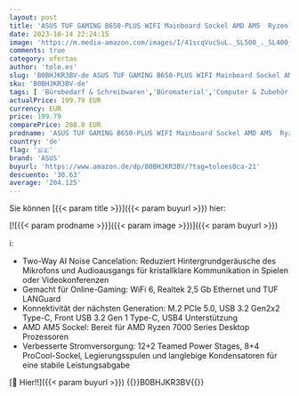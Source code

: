 ```yaml
---
layout: post
title: 'ASUS TUF GAMING B650-PLUS WIFI Mainboard Sockel AMD AM5  Ryzen 7000  ATX  PCIe 5.0  DDR5-Speicher  14 Power Stages  USB 3.2 Gen 2x2 Typ-C  WiFi6  Aura Sync '
date: 2023-10-14 22:24:15
image: 'https://m.media-amazon.com/images/I/41scqVucSuL._SL500_._SL400_.jpg'
comments: true
category: ofertas
author: 'tole.es'
slug: 'B0BHJKR3BV-de ASUS TUF GAMING B650-PLUS WIFI Mainboard Sockel AMD AM5...'
sku: 'B0BHJKR3BV-de'
tags: [ 'Bürobedarf & Schreibwaren','Büromaterial','Computer & Zubehör','Interne Komponenten & Hardware','Komponenten & Ersatzteile','Mainboards','Präsentationszubehör','asus','🇩🇪', ]
actualPrice: 199.79 EUR
currency: EUR
price: 199.79
comparePrice: 288.0 EUR
prodname: 'ASUS TUF GAMING B650-PLUS WIFI Mainboard Sockel AMD AM5  Ryzen 7000  ATX  PCIe 5.0  DDR5-Speicher  14 Power Stages  USB 3.2 Gen 2x2 Typ-C  WiFi6  Aura Sync '
country: 'de'
flag: '🇩🇪'
brand: 'ASUS'
buyurl: 'https://www.amazon.de/dp/B0BHJKR3BV/?tag=tolees0ca-21'
descuento: '30.63'
average: '204.125'
---
```


Sie können [{{< param title >}}]({{< param buyurl >}}) hier:

[![{{< param prodname >}}]({{< param image >}})]({{< param buyurl >}})

ℹ️:

- Two-Way AI Noise Cancelation: Reduziert Hintergrundgeräusche des Mikrofons und Audioausgangs für kristallklare Kommunikation in Spielen oder Videokonferenzen
- Gemacht für Online-Gaming: WiFi 6, Realtek 2,5 Gb Ethernet und TUF LANGuard
- Konnektivität der nächsten Generation: M.2 PCIe 5.0, USB 3.2 Gen2x2 Type-C, Front USB 3.2 Gen 1 Type-C, USB4 Unterstützung
- AMD AM5 Sockel: Bereit für AMD Ryzen 7000 Series Desktop Prozessoren
- Verbesserte Stromversorgung: 12+2 Teamed Power Stages, 8+4 ProCool-Sockel, Legierungsspulen und langlebige Kondensatoren für eine stabile Leistungsabgabe

[🛒 Hier!!]({{< param buyurl >}})
{{<world>}}B0BHJKR3BV{{</world>}}
